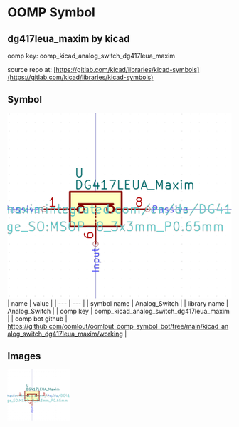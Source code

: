 # OOMP Symbol  
## dg417leua_maxim  by kicad  
  
oomp key: oomp_kicad_analog_switch_dg417leua_maxim  
  
source repo at: [https://gitlab.com/kicad/libraries/kicad-symbols](https://gitlab.com/kicad/libraries/kicad-symbols)  
## Symbol  
  
[![working.png](working_600.png)](working.png)  
| name | value | 
| --- | --- | 
| symbol name | Analog_Switch | 
| library name | Analog_Switch | 
| oomp key | oomp_kicad_analog_switch_dg417leua_maxim | 
| oomp bot github | https://github.com/oomlout/oomlout_oomp_symbol_bot/tree/main/kicad_analog_switch_dg417leua_maxim/working | 
## Images  
  
[![working.png](working_140.png)](working.png)  
